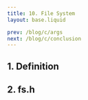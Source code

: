 ```yaml
---
title: 10. File System
layout: base.liquid

prev: /blog/c/args
next: /blog/c/conclusion
---
```


## 1. Definition

## 2. fs.h
